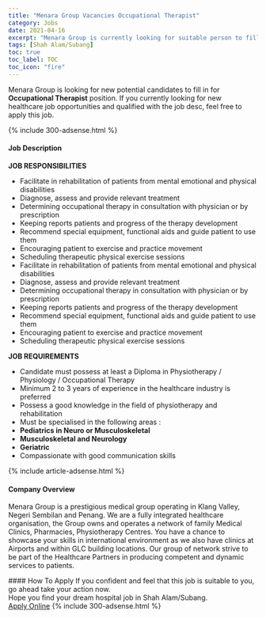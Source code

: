 ```yaml
---
title: "Menara Group Vacancies Occupational Therapist" 
category: Jobs 
date: 2021-04-16 
excerpt: "Menara Group is currently looking for suitable person to fill in the Occupational Therapist which positioned at Shah Alam/Subang" 
tags: [Shah Alam/Subang] 
toc: true 
toc_label: TOC 
toc_icon: "fire" 
--- 
```


<p>Menara Group is looking for new potential candidates to fill in for <b>Occupational Therapist</b> position. If you currently looking for new healthcare job opportunities and qualified with the job desc, feel free to apply this job.
</p>{% include 300-adsense.html %} 
<div><div><h4>Job Description</h4></div><div><div><span><div><p><strong>JOB RESPONSIBILITIES</strong></p><ul><li>Facilitate in rehabilitation of patients from mental emotional and physical disabilities</li><li>Diagnose, assess and provide relevant treatment</li><li>Determining occupational therapy in consultation with physician or by prescription</li><li>Keeping reports patients and progress of the therapy development</li><li>Recommend special equipment, functional aids and guide patient to use them</li><li>Encouraging patient to exercise and practice movement</li><li>Scheduling therapeutic physical exercise sessions</li><li>Facilitate in rehabilitation of patients from mental emotional and physical disabilities</li><li>Diagnose, assess and provide relevant treatment</li><li>Determining occupational therapy in consultation with physician or by prescription</li><li>Keeping reports patients and progress of the therapy development</li><li>Recommend special equipment, functional aids and guide patient to use them</li><li>Encouraging patient to exercise and practice movement</li><li>Scheduling therapeutic physical exercise sessions</li></ul><p><strong>JOB REQUIREMENTS</strong></p><ul><li>Candidate must possess at least a Diploma in Physiotherapy / Physiology / Occupational Therapy</li><li>Minimum 2 to 3 years of experience in the healthcare industry is preferred</li><li>Possess a good knowledge in the field of physiotherapy and rehabilitation</li><li>Must be specialised in the following areas :</li><li><strong>Pediatrics in Neuro or Musculoskeletal</strong></li><li><strong>Musculoskeletal and Neurology</strong></li><li><strong>Geriatric</strong></li><li>Compassionate with good communication skills</li></ul></div></span></div></div></div> 
{% include article-adsense.html %} 
<div><div><h4>Company Overview</h4></div><div><div><span><div><p>Menara Group is a prestigious medical group operating in Klang Valley, Negeri Sembilan and Penang. We are a fully integrated healthcare organisation, the Group owns and operates a network of family Medical Clinics, Pharmacies, Physiotherapy Centres. You have a chance to showcase your skills in international environment as we also have clinics at Airports and within GLC building locations. Our group of network strive to be part of the Healthcare Partners in producing competent and dynamic services to patients.&#160;&#160;</p></div></span></div></div></div> 
#### How To Apply 
If you confident and feel that this job is suitable to you, go ahead take your action now. <br/> 
Hope you find your dream hospital job in Shah Alam/Subang. <br/> 
<a href="https://www.jobstreet.com.my/en/job/occupational-therapist-4510771?jobId=jobstreet-my-job-4510771" class="btn btn--warning" target="_blank" rel="nofollow noopenner">Apply Online</a> 
{% include 300-adsense.html %} 